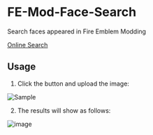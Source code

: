 # FE-Mod-Face-Search
Search faces appeared in Fire Emblem Modding

[Online Search](https://laqieer.github.io/FE-Mod-Face-Search/)

## Usage

1. Click the button and upload the image:

![Sample](https://user-images.githubusercontent.com/8841957/165586844-b5dbcfda-4d7f-4573-8741-a91185e47894.png)

2. The results will show as follows:

![image](https://user-images.githubusercontent.com/8841957/165586718-5bebdffc-65ad-4b89-8862-2231b8728366.png)
